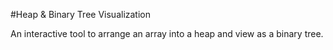 #Heap & Binary Tree Visualization

An interactive tool to arrange an array into a heap and view as a binary tree.
